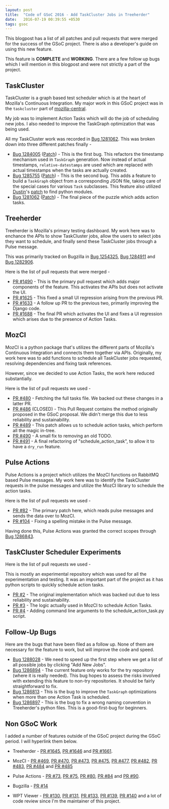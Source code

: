 ```yaml
---
layout: post
title:  "Code of GSoC 2016 - Add TaskCluster Jobs in Treeherder"
date:   2016-07-19 00:39:55 +0530
tags: gsoc
---
```

This blogpost has a list of all patches and pull requests that were merged for the success of the GSoC project. There is also a developer's guide on using this new feature.

This feature is **COMPLETE** and **WORKING**. There are a few follow up bugs which I will mention in this blogpost and were not strictly a part of the project.

## TaskCluster

TaskCluster is a graph based test scheduler which is at the heart of Mozilla's Continuous Integration. My major work in this GSoC project was in the `taskcluster` part of [mozilla-central](https://dxr.mozilla.org/mozilla-central/source/).

My job was to implement Action Tasks which will do the job of scheduling new jobs. I also needed to improve the TaskGraph optimization that was being used.

All my TaskCluster work was recorded in [Bug 1281062](https://bugzilla.mozilla.org/show_bug.cgi?id=1281062). This was broken down into three different patches finally -

* [Bug 1284005](https://bugzilla.mozilla.org/show_bug.cgi?id=1284005) ([Patch](https://hg.mozilla.org/mozilla-central/rev/7e73e9581bca)) - This is the first bug. This refactors the timestamp mechanism used in `TaskGraph` generation. Now instead of actual timestamps, `relative-datestamps` are used which are replaced with actual timestamps when the tasks are actually created.
* [Bug 1285755](https://bugzilla.mozilla.org/show_bug.cgi?id=1285755) ([Patch](https://hg.mozilla.org/mozilla-central/rev/b1a86b2b81ff)) - This is the second bug. This adds a feature to build a `TaskGraph` object from a corresponding JSON file, taking care of the special cases for various `Task` subclasses. This feature also utilized [Dustin](https://github.com/djmitche)'s [patch](https://hg.mozilla.org/mozilla-central/rev/2393f903d0a7) to find python modules.
* [Bug 1281062](https://bugzilla.mozilla.org/show_bug.cgi?id=1281062) ([Patch](https://hg.mozilla.org/mozilla-central/rev/d223b3cdee66)) - The final piece of the puzzle which adds action tasks.


## Treeherder

Treeherder is Mozilla's primary testing dashboard. My work here was to enchance the APIs to show TaskCluster jobs, allow the users to select jobs they want to schedule, and finally send these TaskCluster jobs through a Pulse message.

This was primarily tracked on Bugzilla in [Bug 1254325](https://bugzilla.mozilla.org/show_bug.cgi?id=1254325), [Bug 1284911](https://bugzilla.mozilla.org/show_bug.cgi?id=1284911) and [Bug 1282906](https://bugzilla.mozilla.org/show_bug.cgi?id=1282906).

Here is the list of pull requests that were merged -

* [PR #1490](https://github.com/mozilla/treeherder/pull/1490) - This is the primary pull request which adds major components of the feature. This activates the APIs but does not activate the UI.
* [PR #1625](https://github.com/mozilla/treeherder/pull/1625) - This fixed a small UI regression arising from the previous PR.
* [PR #1633](https://github.com/mozilla/treeherder/pull/1633) - A follow up PR to the previous two, primarily improving the Django code.
* [PR #1688](https://github.com/mozilla/treeherder/pull/1688) - The final PR which activates the UI and fixes a UI regression which arises due to the presence of Action Tasks.

## MozCI

MozCI is a python package that's utilizes the different parts of Mozilla's Continuous Integration and connects them together via APIs. Originally, my work here was to add functions to schedule all TaskCluster jobs requested, resolving dependencies and fixing task references.

However, since we decided to use Action Tasks, the work here reduced substantially.

Here is the list of pull requests we used -

* [PR #480](https://github.com/mozilla/mozilla_ci_tools/pull/480) - Fetching the full tasks file. We backed out these changes in a latter PR.
* [PR #486](https://github.com/mozilla/mozilla_ci_tools/pull/486) (CLOSED) - This Pull Request contains the method originally proposed in the GSoC proposal. We didn't merge this due to less reliability and sustainability.
* [PR #489](https://github.com/mozilla/mozilla_ci_tools/pull/489) - This patch allows us to schedule action tasks, which perform all the magic in-tree.
* [PR #490](https://github.com/mozilla/mozilla_ci_tools/pull/490) - A small fix to removing an old TODO.
* [PR #491](https://github.com/mozilla/mozilla_ci_tools/pull/491) - A final refactoring of "schedule_action_task", to allow it to have a `dry_run` feature.

## Pulse Actions

Pulse Actions is a project which utilizes the MozCI functions on RabbitMQ based Pulse messages. My work here was to identify the TaskCluster requests in the pulse messages and utilize the MozCI library to schedule the action tasks.

Here is the list of pull requests we used -

* [PR #82](https://github.com/mozilla/pulse_actions/pull/82) - The primary patch here, which reads pulse messages and sends the data over to MozCI.
* [PR #104](https://github.com/mozilla/pulse_actions/pull/104) - Fixing a spelling mistake in the Pulse message.

Having done this, Pulse Actions was granted the correct scopes through [Bug 1286843](https://bugzilla.mozilla.org/show_bug.cgi?id=1286843).

## TaskCluster Scheduler Experiments

Here is the list of pull requests we used -

This is mostly an experimental repository which was used for all the experimentation and testing. It was an important part of the project as it has python scripts to quickly schedule action tasks.

* [PR #2](https://github.com/armenzg/TC_developer_scheduling_experiments/pull/2) - The original implementation which was backed out due to less reliability and sustainability.
* [PR #3](https://github.com/armenzg/TC_developer_scheduling_experiments/pull/3) - The logic actually used in MozCI to schedule Action Tasks.
* [PR #4](https://github.com/armenzg/TC_developer_scheduling_experiments/pull/4) - Adding command line arguments to the schedule_action_task.py script.

## Follow-Up Bugs

Here are the bugs that have been filed as a follow up. None of them are necessary for the feature to work, but will improve the code and speed.

* [Bug 1288028](https://bugzilla.mozilla.org/show_bug.cgi?id=1288028) - We need to speed up the first step where we get a list of all possible jobs by clicking "Add New Jobs".
* [Bug 1286894](https://bugzilla.mozilla.org/show_bug.cgi?id=1286894) - The current feature only works for the try repository (where it is really needed). This bug hopes to assess the risks involved with extending this feature to non-try repositories. It should be fairly straightforward to fix.
* [Bug 1286813](https://bugzilla.mozilla.org/show_bug.cgi?id=1286813) - This is the bug to improve the `TaskGraph` optimizations when more than one Action Task is scheduled.
* [Bug 1286897](https://bugzilla.mozilla.org/show_bug.cgi?id=1286897) - This is the bug to fix a wrong naming convention in Treeherder's python files. This is a good-first-bug for beginners.

## Non GSoC Work

I added a number of features outside of the GSoC project during the GSoC period. I will hyperlink them below.

* Treeherder - [PR #1645](https://github.com/mozilla/treeherder/pull/1645), [PR #1646](https://github.com/mozilla/treeherder/pull/1646) and [PR #1661](https://github.com/mozilla/treeherder/pull/1661).

* MozCI - [PR #469](https://github.com/mozilla/mozilla_ci_tools/pull/469), [PR #470](https://github.com/mozilla/mozilla_ci_tools/pull/470), [PR #473](https://github.com/mozilla/mozilla_ci_tools/pull/473), [PR #475](https://github.com/mozilla/mozilla_ci_tools/pull/475), [PR #477](https://github.com/mozilla/mozilla_ci_tools/pull/477), [PR #482](https://github.com/mozilla/mozilla_ci_tools/pull/482), [PR #483](https://github.com/mozilla/mozilla_ci_tools/pull/483), [PR #484](https://github.com/mozilla/mozilla_ci_tools/pull/484) and [PR #485](https://github.com/mozilla/mozilla_ci_tools/pull/485)

* Pulse Actions - [PR #73](https://github.com/mozilla/pulse_actions/pull/73), [PR #75](https://github.com/mozilla/pulse_actions/pull/75), [PR #80](https://github.com/mozilla/pulse_actions/pull/80), [PR #84](https://github.com/mozilla/pulse_actions/pull/84) and [PR #90](https://github.com/mozilla/pulse_actions/pull/90).

* Bugzilla - [PR #14](https://github.com/mozilla-bteam/bmo/pull/14)

* WPT Viewer - [PR #130](https://github.com/mozilla/wptview/pull/130), [PR #131](https://github.com/mozilla/wptview/pull/131), [PR #133](https://github.com/mozilla/wptview/pull/133), [PR #139](https://github.com/mozilla/wptview/pull/139), [PR #140](https://github.com/mozilla/wptview/pull/140) and a lot of code review since I'm the maintainer of this project.
